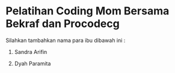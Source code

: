 # Pelatihan Coding Mom Bersama Bekraf dan Procodecg


Silahkan tambahkan nama para ibu dibawah ini :

1. Sandra Arifin


2. Dyah Paramita
